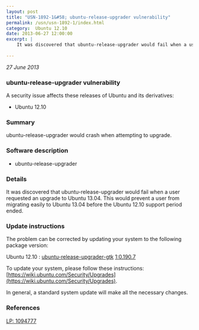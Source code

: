 ```yaml
---
layout: post
title: "USN-1892-1&#58; ubuntu-release-upgrader vulnerability"
permalink: /usn/usn-1892-1/index.html
category:  Ubuntu 12.10
date: 2013-06-27 12:00:00
excerpt: |
    It was discovered that ubuntu-release-upgrader would fail when a user requested an upgrade to Ubuntu 13.04. This would prevent a user from migrating easily to Ubuntu 13.04 before the Ubuntu 12.10 support period ended. 
    
--- 
```

 
 

*27 June 2013*

### ubuntu-release-upgrader vulnerability

A security issue affects these releases of Ubuntu and its derivatives:

* Ubuntu 12.10

### Summary

ubuntu-release-upgrader would crash when attempting to upgrade. 

### Software description

* ubuntu-release-upgrader 

### Details

It was discovered that ubuntu-release-upgrader would fail when a user requested an upgrade to Ubuntu 13.04. This would prevent a user from migrating easily to Ubuntu 13.04 before the Ubuntu 12.10 support period ended. 

### Update instructions

The problem can be corrected by updating your system to the following package version:

Ubuntu 12.10
 : [ubuntu-release-upgrader-gtk](https://launchpad.net/ubuntu/+source/ubuntu-release-upgrader) <span> [1:0.190.7](https://launchpad.net/ubuntu/+source/ubuntu-release-upgrader/1:0.190.7) </span> 

To update your system, please follow these instructions: [https://wiki.ubuntu.com/Security/Upgrades](https://wiki.ubuntu.com/Security/Upgrades).

In general, a standard system update will make all the necessary changes. 

### References

 
 [LP: 1094777](https://launchpad.net/bugs/1094777)
 


